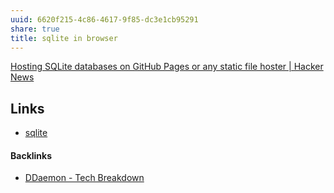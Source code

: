 ```yaml
---
uuid: 6620f215-4c86-4617-9f85-dc3e1cb95291
share: true
title: sqlite in browser
---
```

[Hosting SQLite databases on GitHub Pages or any static file hoster | Hacker News](https://news.ycombinator.com/item?id=27016630)


## Links

* [sqlite](/1a1ccc57-1ba3-4ba7-8db9-9eb945b88d85)

#### Backlinks

* [DDaemon - Tech Breakdown](/457c6a22-361f-4b4b-9867-809c7c6d0316)